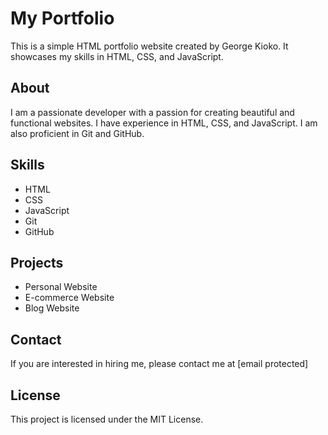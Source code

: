 # My Portfolio

This is a simple HTML portfolio website created by George Kioko. It showcases my skills in HTML, CSS, and JavaScript.

## About

I am a passionate developer with a passion for creating beautiful and functional websites. I have experience in HTML, CSS, and JavaScript. I am also proficient in Git and GitHub.

## Skills

* HTML
* CSS
* JavaScript
* Git
* GitHub

## Projects

* Personal Website
* E-commerce Website
* Blog Website

## Contact

If you are interested in hiring me, please contact me at [email protected]

## License

This project is licensed under the MIT License.
